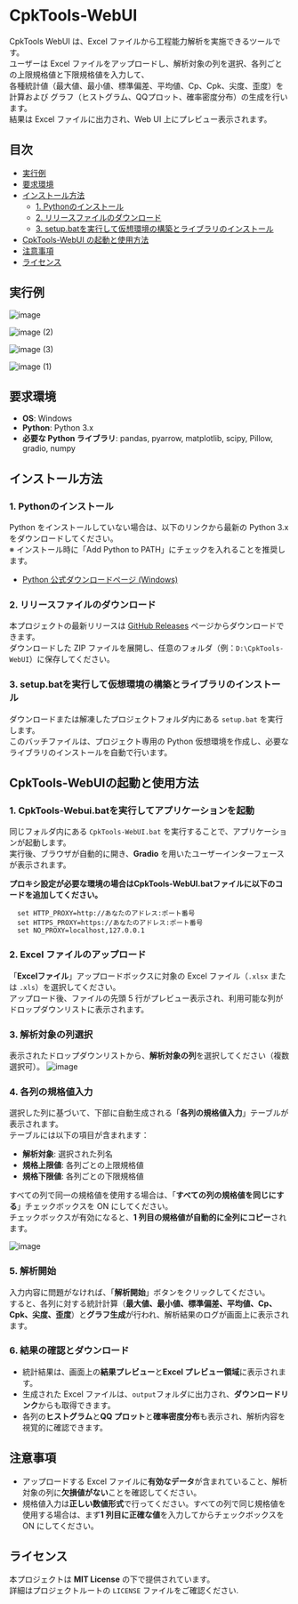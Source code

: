 # CpkTools-WebUI

CpkTools WebUI は、Excel ファイルから工程能力解析を実施できるツールです。  
ユーザーは Excel ファイルをアップロードし、解析対象の列を選択、各列ごとの上限規格値と下限規格値を入力して、  
各種統計値（最大値、最小値、標準偏差、平均値、Cp、Cpk、尖度、歪度）を計算および
グラフ（ヒストグラム、QQプロット、確率密度分布）の生成を行います。  
結果は Excel ファイルに出力され、Web UI 上にプレビュー表示されます。

## 目次
- [実行例](#実行例)
- [要求環境](#要求環境)
- [インストール方法](#インストール方法)
  - [1. Pythonのインストール](#1-pythonのインストール)
  - [2. リリースファイルのダウンロード](#2-リリースファイルのダウンロード)
  - [3. setup.batを実行して仮想環境の構築とライブラリのインストール](#3-setupbatを実行して仮想環境の構築とライブラリのインストール)
- [CpkTools-WebUI の起動と使用方法](#cpktools-webui-の起動と使用方法)
- [注意事項](#注意事項)
- [ライセンス](#ライセンス)


## 実行例
![image](https://github.com/user-attachments/assets/cb18c623-0eba-4da9-872f-88a65000e740)

![image (2)](https://github.com/user-attachments/assets/e69b42d6-0e36-4831-a9ea-69fc489d0f78)

![image (3)](https://github.com/user-attachments/assets/ce5abb5c-5743-4aa2-811a-1961fbf9d42c)

![image (1)](https://github.com/user-attachments/assets/2964abc7-7be4-4afe-9249-e32083340aff)



## 要求環境

- **OS**: Windows  
- **Python**: Python 3.x  
- **必要な Python ライブラリ**: pandas, pyarrow, matplotlib, scipy, Pillow, gradio, numpy

## インストール方法

### 1. Pythonのインストール

Python をインストールしていない場合は、以下のリンクから最新の Python 3.x をダウンロードしてください。  
※ インストール時に「Add Python to PATH」にチェックを入れることを推奨します。

- [Python 公式ダウンロードページ (Windows)](https://www.python.org/downloads/windows/)

### 2. リリースファイルのダウンロード

本プロジェクトの最新リリースは [GitHub Releases](https://github.com/kotaooka/CpkTools-WebUI/releases) ページからダウンロードできます。  
ダウンロードした ZIP ファイルを展開し、任意のフォルダ（例：`D:\CpkTools-WebUI`）に保存してください。

### 3. setup.batを実行して仮想環境の構築とライブラリのインストール

ダウンロードまたは解凍したプロジェクトフォルダ内にある `setup.bat` を実行します。  
このバッチファイルは、プロジェクト専用の Python 仮想環境を作成し、必要なライブラリのインストールを自動で行います。

## CpkTools-WebUIの起動と使用方法

### 1. CpkTools-Webui.batを実行してアプリケーションを起動

同じフォルダ内にある `CpkTools-WebUI.bat` を実行することで、アプリケーションが起動します。  
実行後、ブラウザが自動的に開き、**Gradio** を用いたユーザーインターフェースが表示されます。

**プロキシ設定が必要な環境の場合はCpkTools-WebUI.batファイルに以下のコードを追加してください。**
```
  set HTTP_PROXY=http://あなたのアドレス:ポート番号
  set HTTPS_PROXY=https://あなたのアドレス:ポート番号
  set NO_PROXY=localhost,127.0.0.1
```

### 2. Excel ファイルのアップロード

「**Excelファイル**」アップロードボックスに対象の Excel ファイル（`.xlsx` または `.xls`）を選択してください。  
アップロード後、ファイルの先頭 5 行がプレビュー表示され、利用可能な列がドロップダウンリストに表示されます。

### 3. 解析対象の列選択

表示されたドロップダウンリストから、**解析対象の列**を選択してください（複数選択可）。
![image](https://github.com/user-attachments/assets/114ba46f-20b5-48e4-b101-94b28200d118)


### 4. 各列の規格値入力

選択した列に基づいて、下部に自動生成される「**各列の規格値入力**」テーブルが表示されます。  
テーブルには以下の項目が含まれます：

- **解析対象**: 選択された列名  
- **規格上限値**: 各列ごとの上限規格値  
- **規格下限値**: 各列ごとの下限規格値

すべての列で同一の規格値を使用する場合は、「**すべての列の規格値を同じにする**」チェックボックスを ON にしてください。  
チェックボックスが有効になると、**1 列目の規格値が自動的に全列にコピー**されます。

![image](https://github.com/user-attachments/assets/cbfdd102-3840-4a97-aea2-0e2b37fe10f5)


### 5. 解析開始

入力内容に問題がなければ、「**解析開始**」ボタンをクリックしてください。  
すると、各列に対する統計計算（**最大値、最小値、標準偏差、平均値、Cp、Cpk、尖度、歪度**）と**グラフ生成**が行われ、解析結果のログが画面上に表示されます。

### 6. 結果の確認とダウンロード

- 統計結果は、画面上の**結果プレビュー**と**Excel プレビュー領域**に表示されます。  
- 生成された Excel ファイルは、`output`フォルダに出力され、**ダウンロードリンク**からも取得できます。  
- 各列の**ヒストグラム**と**QQ プロット**と**確率密度分布**も表示され、解析内容を視覚的に確認できます。

## 注意事項

- アップロードする Excel ファイルに**有効なデータ**が含まれていること、解析対象の列に**欠損値がない**ことを確認してください。
- 規格値入力は**正しい数値形式**で行ってください。すべての列で同じ規格値を使用する場合は、まず**1 列目に正確な値**を入力してからチェックボックスを ON にしてください。

## ライセンス

本プロジェクトは **MIT License** の下で提供されています。  
詳細はプロジェクトルートの `LICENSE` ファイルをご確認ください.
